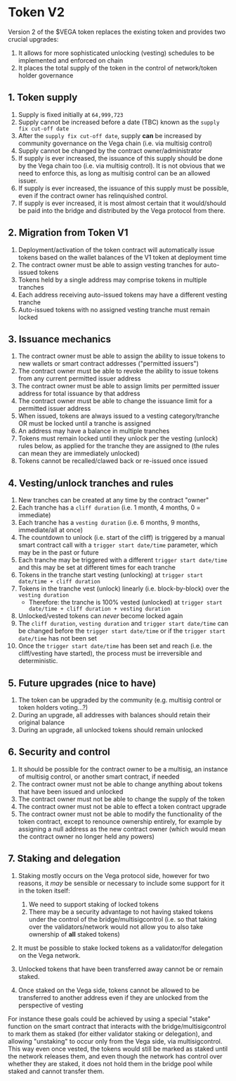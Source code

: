 # Token V2

Version 2 of the $VEGA token replaces the existing token and provides two crucial upgrades:

1. It allows for more sophisticated unlocking (vesting) schedules to be implemented and enforced on chain
1. It places the total supply of the token in the control of  network/token holder governance

## 1. Token supply

1. Supply is fixed initially at `64,999,723`
1. Supply cannot be increased before a date (TBC) known as the `supply fix cut-off date`
1. After the `supply fix cut-off date`, supply **can** be increased by community governance on the Vega chain (i.e. via multisig control)
1. Supply cannot be changed by the contract owner/administrator
1. If supply is ever increased, the issuance of this supply should be done by the Vega chain too (i.e. via multisig control). It is not obvious that we need to enforce this, as long as multisig control can be an allowed issuer.
1. If supply is ever increased, the issuance of this supply must be possible, even if the contract owner has relinquished control.
1. If supply is ever increased, it is most almost certain that it would/should be paid into the bridge and distributed by the Vega protocol from there.

## 2. Migration from Token V1

1. Deployment/activation of the token contract will automatically issue tokens based on the wallet balances of the V1 token at deployment time
1. The contract owner must be able to assign vesting tranches for auto-issued tokens
1. Tokens held by a single address may comprise tokens in multiple tranches
1. Each address receiving auto-issued tokens may have a different vesting tranche
1. Auto-issued tokens with no assigned vesting tranche must remain locked

## 3. Issuance mechanics

1. The contract owner must be able to assign the ability to issue tokens to new wallets or smart contract addresses ("permitted issuers")
1. The contract owner must be able to revoke the ability to issue tokens from any current permitted issuer address
1. The contract owner must be able to assign limits per permitted issuer address for total issuance by that address
1. The contract owner must be able to change the issuance limit for a permitted issuer address
1. When issued, tokens are always issued to a vesting category/tranche OR must be locked until a tranche is assigned
1. An address may have a balance in multiple tranches
1. Tokens must remain locked until they unlock per the vesting (unlock) rules below, as applied for the tranche they are assigned to (the rules can mean they are immediately unlocked)
1. Tokens cannot be recalled/clawed back or re-issued once issued

## 4. Vesting/unlock tranches and rules

1. New tranches can be created at any time by the contract "owner"
1. Each tranche has a `cliff duration` (i.e. 1 month, 4 months, 0 = immediate)
1. Each tranche has a `vesting duration` (i.e. 6 months, 9 months, immediate/all at once)
1. The countdown to unlock (i.e. start of the cliff) is triggered by a manual smart contract call with a `trigger start date/time` parameter, which may be in the past or future
1. Each tranche may be triggered with a different `trigger start date/time` and this may be set at different times for each tranche
1. Tokens in the tranche start vesting (unlocking) at `trigger start date/time + cliff duration`
1. Tokens in the tranche vest (unlock) linearly (i.e. block-by-block) over the `vesting duration`
    - Therefore: the tranche is 100% vested (unlocked) at `trigger start date/time + cliff duration + vesting duration`
1. Unlocked/vested tokens can *never* become locked again
1. The `cliff duration`, `vesting duration` and `trigger start date/time` can be changed before the `trigger start date/time` or if the `trigger start date/time` has not been set
1. Once the `trigger start date/time` has been set and reach (i.e. the cliff/vesting have started), the process must be irreversible and deterministic.

## 5. Future upgrades (nice to have)

1. The token can be upgraded by the community (e.g. multisig control or token holders voting...?)
1. During an upgrade, all addresses with balances should retain their original balance
1. During an upgrade, all unlocked tokens should remain unlocked

## 6. Security and control

1. It should be possible for the contract owner to be a multisig, an instance of multisig control, or another smart contract, if needed
1. The contract owner must not be able to change anything about tokens that have been issued and unlocked
1. The contract owner must not be able to change the supply of the token
1. The contract owner must not be able to effect a token contract upgrade
1. The contract owner must not be able to modify the functionality of the token contract, except to renounce ownership entirely, for example by assigning a null address as the new contract owner (which would mean the contract owner no longer held any powers)

## 7. Staking and delegation

1. Staking mostly occurs on the Vega protocol side, however for two reasons, it *may* be sensible or necessary to include some support for it in the token itself:

    1. We need to support staking of locked tokens
    1. There may be a security advantage to not having staked tokens under the control of the bridge/multisigcontrol (i.e. so that taking over the validators/network would not allow you to also take ownership of **all** staked tokens)

1. It must be possible to stake locked tokens as a validator/for delegation on the Vega network.
1. Unlocked tokens that have been transferred away cannot be or remain staked.
1. Once staked on the Vega side, tokens cannot be allowed to be transferred to another address even if they are unlocked from the perspective of vesting

For instance these goals could be achieved by using a special "stake" function on the smart contract that interacts with the bridge/multisigcontrol to mark them as staked (for either validator staking or delegation), and allowing "unstaking" to occur only from the Vega side, via multisigcontrol. This way even once vested, the tokens would still be marked as staked until the network releases them, and even though the network has control over whether they are staked, it does not hold them in the bridge pool while staked and cannot transfer them.
